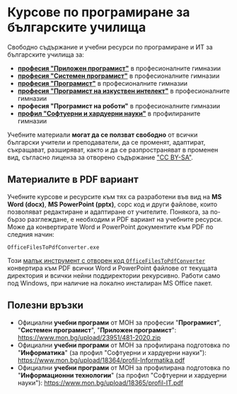 # Курсове по програмиране за българските училища

Свободно съдържание и учебни ресурси по програмиране и ИТ за българските училища за:
 - [**професия "Приложен програмист"**](https://github.com/BG-IT-Edu/School-Programming/tree/main/Courses/Applied-Programmer) в професионалните гимназии
 - [**професия "Системен програмист"**](https://github.com/BG-IT-Edu/School-Programming/tree/main/Courses/System-Programmer) в професионалните гимназии
 - [**професия "Програмист"**](https://github.com/BG-IT-Edu/School-Programming/tree/main/Courses/Programmer) в професионалните гимназии
 - [**професия "Програмист на изкуствен интелект"**](https://github.com/BG-IT-Edu/School-Programming/tree/main/Courses/AI-Programmer) в професионалните гимназии
 - **професия "Програмист на роботи"** в професионалните гимназии
 - [**профил "Софтуерни и хардуерни науки"**](https://github.com/BG-IT-Edu/School-Programming/tree/main/Courses/Software-Sciences) в профилираните гимназии
 
Учебните материали **могат да се ползват свободно** от всички български учители и преподаватели, да се променят, адаптират, съкращават, разширяват, както и да се разпространяват в променен вид, съгласно лиценза за отворено съдържание ["CC BY-SA"](https://creativecommons.org/licenses/by-sa/4.0/).

## Материалите в PDF вариант

Учебните курсове и ресурсите към тях са разработени във вид на **MS Word (docx)**, **MS PowerPoint (pptx)**, сорс код и други файлове, които позволяват редактиране и адаптиране от учителите. Понякога, за по-бързо разглеждане, е необходим и PDF вариант на учебните ресурси. Може да конвертирате Word и PowerPoint документите към PDF по следния начин:
```
OfficeFilesToPdfConverter.exe
```
Този [малък инструмент с отворен код `OfficeFilesToPdfConverter`](https://github.com/nakov/OfficeFilesToPdfConverter) конвертира към PDF всички Word и PowerPoint файлове от текущата директория и всички нейни поддиректории рекурсивно. Работи само под Windows, при наличие на локално инсталиран MS Office пакет.

## Полезни връзки
  - Официални **учебни програми** от МОН за професии "**Програмист**", "**Системен програмист**", "**Приложен програмист**": https://www.mon.bg/upload/23951/481-2020.zip
  - Официални **учебни програми** от МОН за профилирана подготовка по "**Информатика**" (за профил "Софтуерни и хардуерни науки"): https://www.mon.bg/upload/18364/profil-Informatika.pdf
  - Официални **учебни програми** от МОН за профилирана подготовка по "**Информационни технологии**" (за профил "Софтуерни и хардуерни науки"): https://www.mon.bg/upload/18365/profil-IT.pdf
  
